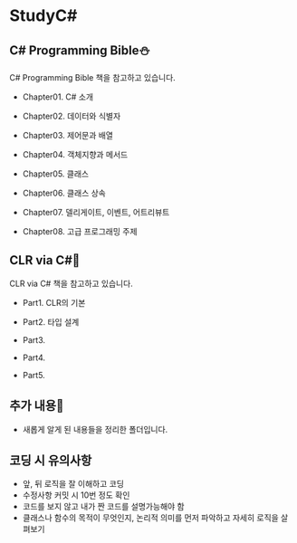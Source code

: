 # StudyC#

## C# Programming Bible⛄️

C# Programming Bible 책을 참고하고 있습니다.

-  Chapter01. C# 소개

-  Chapter02. 데이터와 식별자

-  Chapter03. 제어문과 배열

-  Chapter04. 객체지향과 메서드

-  Chapter05. 클래스

-  Chapter06. 클래스 상속

-  Chapter07. 델리게이트, 이벤트, 어트리뷰트

-  Chapter08. 고급 프로그래밍 주제

## CLR via C#🌺

CLR via C# 책을 참고하고 있습니다.

- Part1. CLR의 기본

- Part2. 타입 설계

- Part3.

- Part4.

- Part5.

## 추가 내용🤗
- 새롭게 알게 된 내용들을 정리한 폴더입니다.

## 코딩 시 유의사항
- 앞, 뒤 로직을 잘 이해하고 코딩
- 수정사항 커밋 시 10번 정도 확인
- 코드를 보지 않고 내가 짠 코드를 설명가능해야 함
- 클래스나 함수의 목적이 무엇인지, 논리적 의미를 먼저 파악하고 자세히 로직을 살펴보기
